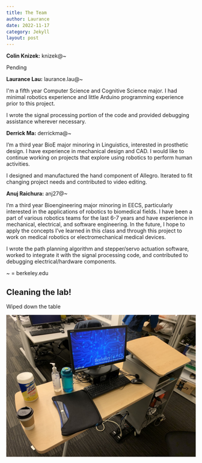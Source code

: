```yaml
---
title: The Team
author: Laurance
date: 2022-11-17
category: Jekyll
layout: post
---
```


**Colin Knizek:** knizek@~

Pending

**Laurance Lau:** laurance.lau@~

I'm a fifth year Computer Science and Cognitive Science major. I had minimal robotics experience and little Arduino programming experience prior to this project.

I wrote the signal processing portion of the code and provided debugging assistance wherever necessary.

**Derrick Ma:** derrickma@~

I’m a third year BioE major minoring in Linguistics, interested in prosthetic design. I have experience in mechanical design and CAD. I would like to continue working on projects that explore using robotics to perform human activities.

I designed and manufactured the hand component of Allegro. Iterated to fit changing project needs and contributed to video editing.

**Anuj Raichura:** anj27@~

I’m a third year Bioengineering major minoring in EECS, particularly interested in the applications of robotics to biomedical fields. I have been a part of various robotics teams for the last 6-7 years and have experience in mechanical, electrical, and software engineering. In the future, I hope to apply the concepts I’ve learned in this class and through this project to work on medical robotics or electromechanical medical devices.

I wrote the path planning algorithm and stepper/servo actuation software, worked to integrate it with the signal processing code, and contributed to debugging electrical/hardware components.

~ = berkeley.edu

## Cleaning the lab!

Wiped down the table

![Wiped down the table](https://github.com/LLaurance/eecs106a-final-project-website/blob/master/assets/IMG_1292.jpeg)
